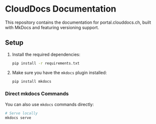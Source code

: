 # CloudDocs Documentation

This repository contains the documentation for portal.clouddocs.ch, built with MkDocs and featuring versioning support.

## Setup

1. Install the required dependencies:
   ```bash
   pip install -r requirements.txt
   ```

2. Make sure you have the `mkdocs` plugin installed:
   ```bash
   pip install mkdocs
   ```


### Direct mkdocs Commands

You can also use `mkdocs` commands directly:

```bash
# Serve locally
mkdocs serve
```
